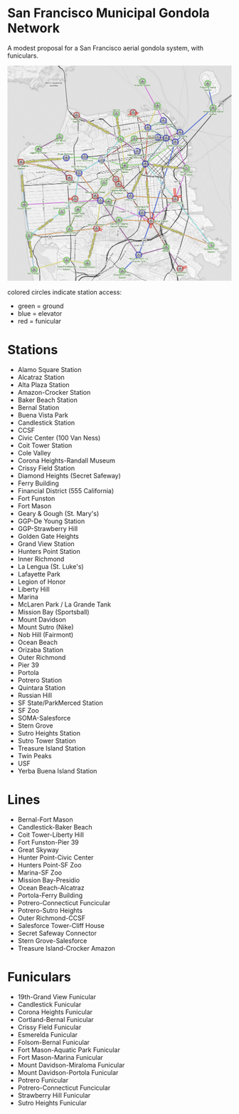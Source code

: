 # San Francisco Municipal Gondola Network
A modest proposal for a San Francisco aerial gondola system, with funiculars.

![sf gondola network](sf%20gondola%20network.jpg)

colored circles indicate station access:
- green = ground
- blue = elevator
- red = funicular

# Stations
- Alamo Square Station
- Alcatraz Station
- Alta Plaza Station
- Amazon-Crocker Station
- Baker Beach Station
- Bernal Station
- Buena Vista Park
- Candlestick Station
- CCSF
- Civic Center (100 Van Ness)
- Coit Tower Station
- Cole Valley
- Corona Heights-Randall Museum
- Crissy Field Station
- Diamond Heights (Secret Safeway)
- Ferry Building
- Financial District (555 California)
- Fort Funston
- Fort Mason
- Geary & Gough (St. Mary's)
- GGP-De Young Station
- GGP-Strawberry Hill
- Golden Gate Heights
- Grand View Station
- Hunters Point Station
- Inner Richmond
- La Lengua (St. Luke's)
- Lafayette Park
- Legion of Honor
- Liberty Hill
- Marina
- McLaren Park / La Grande Tank
- Mission Bay (Sportsball)
- Mount Davidson
- Mount Sutro (Nike)
- Nob Hill (Fairmont)
- Ocean Beach
- Orizaba Station
- Outer Richmond
- Pier 39
- Portola
- Potrero Station
- Quintara Station
- Russian Hill
- SF State/ParkMerced Station
- SF Zoo
- SOMA-Salesforce
- Stern Grove
- Sutro Heights Station
- Sutro Tower Station
- Treasure Island Station
- Twin Peaks
- USF
- Yerba Buena Island Station

# Lines
- Bernal-Fort Mason
- Candlestick-Baker Beach
- Coit Tower-Liberty Hill
- Fort Funston-Pier 39
- Great Skyway
- Hunter Point-Civic Center
- Hunters Point-SF Zoo
- Marina-SF Zoo
- Mission Bay-Presidio
- Ocean Beach-Alcatraz
- Portola-Ferry Building
- Potrero-Connecticut Funcicular
- Potrero-Sutro Heights
- Outer Richmond-CCSF
- Salesforce Tower-Cliff House
- Secret Safeway Connector
- Stern Grove-Salesforce
- Treasure Island-Crocker Amazon

# Funiculars
- 19th-Grand View Funicular
- Candlestick Funicular
- Corona Heights Funicular
- Cortland-Bernal Funicular
- Crissy Field Funicular
- Esmerelda Funicular
- Folsom-Bernal Funicular
- Fort Mason-Aquatic Park Funicular
- Fort Mason-Marina Funicular
- Mount Davidson-Miraloma Funicular
- Mount Davidson-Portola Funicular
- Potrero Funicular
- Potrero-Connecticut Funcicular
- Strawberry Hill Funicular
- Sutro Heights Funicular
